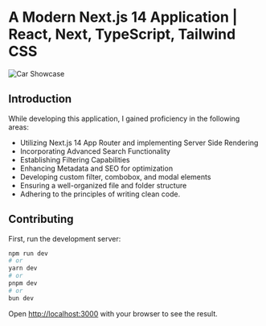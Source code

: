 # A Modern Next.js 14 Application | React, Next, TypeScript, Tailwind CSS
![Car Showcase](https://github.com/dsac147/CarMania/assets/54025502/c2c8d8ac-aa68-4d79-94ad-f0136587b546)

## Introduction 
While developing this application, I gained proficiency in the following areas:

- Utilizing Next.js 14 App Router and implementing Server Side Rendering
- Incorporating Advanced Search Functionality
- Establishing Filtering Capabilities
- Enhancing Metadata and SEO for optimization
- Developing custom filter, combobox, and modal elements
- Ensuring a well-organized file and folder structure
- Adhering to the principles of writing clean code.

## Contributing

First, run the development server:

```bash
npm run dev
# or
yarn dev
# or
pnpm dev
# or
bun dev
```

Open [http://localhost:3000](http://localhost:3000) with your browser to see the result.
